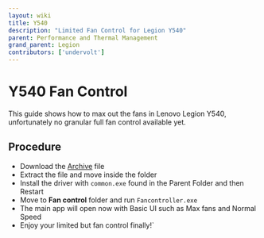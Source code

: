 ```yaml
---
layout: wiki
title: Y540
description: "Limited Fan Control for Legion Y540"
parent: Performance and Thermal Management
grand_parent: Legion
contributors: ['undervolt'] 
---
```


# Y540 Fan Control

This guide shows how to max out the fans in Lenovo Legion Y540, unfortunately no granular full fan control available yet.

## Procedure

- Download the [Archive](https://drive.google.com/file/d/1kP4SfDxZ_Iluy3xXRQkri8wMmGc8E3DW/view?usp=sharing) file
- Extract the file and move inside the folder
- Install the driver with ``common.exe`` found in the Parent Folder and then Restart
- Move to **Fan control** folder and run ``Fancontroller.exe``
- The main app will open now with Basic UI such as Max fans and Normal Speed
- Enjoy your limited but fan control finally!`
